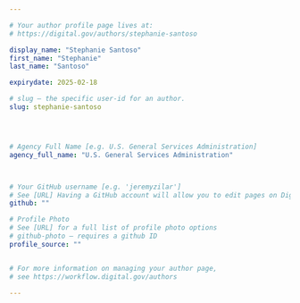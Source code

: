 ```yaml
---

# Your author profile page lives at:
# https://digital.gov/authors/stephanie-santoso

display_name: "Stephanie Santoso"
first_name: "Stephanie"
last_name: "Santoso"

expirydate: 2025-02-18

# slug — the specific user-id for an author.
slug: stephanie-santoso




# Agency Full Name [e.g. U.S. General Services Administration]
agency_full_name: "U.S. General Services Administration"



# Your GitHub username [e.g. 'jeremyzilar']
# See [URL] Having a GitHub account will allow you to edit pages on DigitalGov. The image used in your GitHub account can also be used to populate your digital.gov profile photo.
github: ""

# Profile Photo
# See [URL] for a full list of profile photo options
# github-photo — requires a github ID
profile_source: ""


# For more information on managing your author page,
# see https://workflow.digital.gov/authors

---
```

